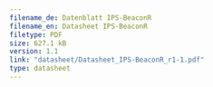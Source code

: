 ```yaml
---
filename_de: Datenblatt IPS-BeaconR
filename_en: Datasheet IPS-BeaconR
filetype: PDF
size: 627.1 kB
version: 1.1
link: "datasheet/Datasheet_IPS-BeaconR_r1-1.pdf"
type: datasheet
---
```

